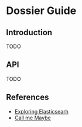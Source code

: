 # Dossier Guide

## Introduction

TODO

## API

TODO

## References

- [Exploring Elasticsearh](http://exploringelasticsearch.com)
- [Call me Maybe](http://aphyr.com/posts/317-call-me-maybe-elasticsearch)
